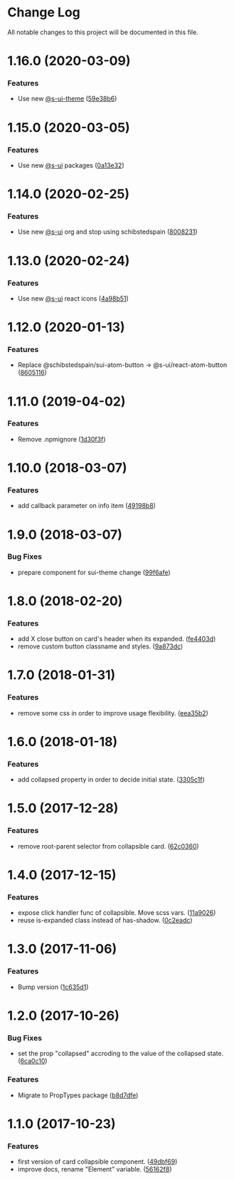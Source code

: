 # Change Log

All notable changes to this project will be documented in this file.

# 1.16.0 (2020-03-09)


### Features

* Use new [@s-ui-theme](https://github.com/s-ui-theme) ([59e38b6](https://github.com/SUI-Components/schibsted-spain-components/commit/59e38b6b493bd3c9d9b6a40490e8050393dbe1f4))



# 1.15.0 (2020-03-05)


### Features

* Use new [@s-ui](https://github.com/s-ui) packages ([0a13e32](https://github.com/SUI-Components/schibsted-spain-components/commit/0a13e32791964fcfc51e9ecb95d3ebf362010b2f))



# 1.14.0 (2020-02-25)


### Features

* Use new [@s-ui](https://github.com/s-ui) org and stop using schibstedspain ([8008231](https://github.com/SUI-Components/schibsted-spain-components/commit/8008231bcfd9750819ac5f923af317920cc8d516))



# 1.13.0 (2020-02-24)


### Features

* Use new [@s-ui](https://github.com/s-ui) react icons ([4a98b51](https://github.com/SUI-Components/schibsted-spain-components/commit/4a98b51ef4441a36f1c2c96e53bedbfa7378975e))



# 1.12.0 (2020-01-13)


### Features

* Replace @schibstedspain/sui-atom-button -> @s-ui/react-atom-button ([8605116](https://github.com/SUI-Components/schibsted-spain-components/commit/86051163209b908a7421626f0cd25748f0295ba1))



# 1.11.0 (2019-04-02)


### Features

* Remove .npmignore ([1d30f3f](https://github.com/SUI-Components/schibsted-spain-components/commit/1d30f3f95a121942d0e42d8f9a6bb2e386f81594))



# 1.10.0 (2018-03-07)


### Features

* add callback parameter on info item ([49198b8](https://github.com/SUI-Components/schibsted-spain-components/commit/49198b85ba3d08d872e0c03b00addc3dd6221441))



# 1.9.0 (2018-03-07)


### Bug Fixes

* prepare component for sui-theme change ([99f6afe](https://github.com/SUI-Components/schibsted-spain-components/commit/99f6afe33e8a8829e65e1feec80bc1361b1f9d8b))



# 1.8.0 (2018-02-20)


### Features

* add X close button on card's header when its expanded. ([fe4403d](https://github.com/SUI-Components/schibsted-spain-components/commit/fe4403d06aac29c107b401749f6baaee81aff888))
* remove custom button classname and styles. ([9a873dc](https://github.com/SUI-Components/schibsted-spain-components/commit/9a873dc3f1051a7bf2782ebcbddf0eaaec6fe3b0))



# 1.7.0 (2018-01-31)


### Features

* remove some css in order to improve usage flexibility. ([eea35b2](https://github.com/SUI-Components/schibsted-spain-components/commit/eea35b261950339e1faa73d8abd30c43869f17c5))



# 1.6.0 (2018-01-18)


### Features

* add collapsed property in order to decide initial state. ([3305c1f](https://github.com/SUI-Components/schibsted-spain-components/commit/3305c1f96076d014433363487f50e585827488a5))



# 1.5.0 (2017-12-28)


### Features

* remove root-parent selector from collapsible card. ([62c0360](https://github.com/SUI-Components/schibsted-spain-components/commit/62c0360c2abe6a12e393153a4779dc87b37d77b9))



# 1.4.0 (2017-12-15)


### Features

* expose click handler func of collapsible. Move scss vars. ([11a9026](https://github.com/SUI-Components/schibsted-spain-components/commit/11a90261f5b3acb3756ae63d9e4571d7b80bc54a))
* reuse is-expanded class instead of has-shadow. ([0c2eadc](https://github.com/SUI-Components/schibsted-spain-components/commit/0c2eadc555ba3dce48aef0f34c308702e114baa3))



# 1.3.0 (2017-11-06)


### Features

* Bump version ([1c635d1](https://github.com/SUI-Components/schibsted-spain-components/commit/1c635d1853798837caade33fe87340363366d356))



# 1.2.0 (2017-10-26)


### Bug Fixes

* set the prop "collapsed" accroding to the value of the collapsed state. ([6ca0c10](https://github.com/SUI-Components/schibsted-spain-components/commit/6ca0c1083355f0bb456685327e79cc876577e52a))


### Features

* Migrate to PropTypes package ([b8d7dfe](https://github.com/SUI-Components/schibsted-spain-components/commit/b8d7dfe2eddbfd7719fbbb8b5de160ea60c8bc57))



# 1.1.0 (2017-10-23)


### Features

* first version of card collapsible component. ([49dbf69](https://github.com/SUI-Components/schibsted-spain-components/commit/49dbf69bc5348cc976eaaaeeb5b5a48e76f62db3))
* improve docs, rename "Element" variable. ([56162f8](https://github.com/SUI-Components/schibsted-spain-components/commit/56162f84fe28d262517ecdbfaa19bae7ea93b84e))



